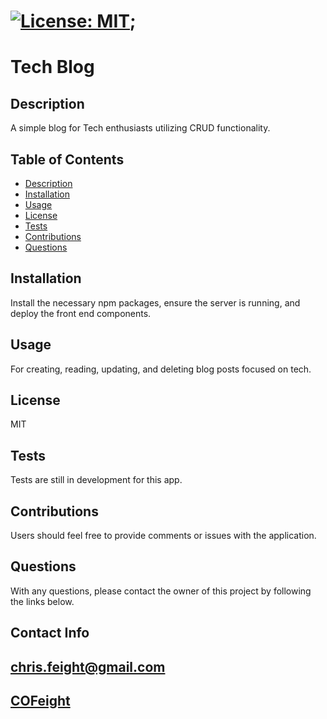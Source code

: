 

# [![License: MIT](https://img.shields.io/badge/License-MIT-yellow.svg)](https://opensource.org/licenses/MIT);

# Tech Blog


## Description
A simple blog for Tech enthusiasts utilizing CRUD functionality.

## Table of Contents

* [Description](#description)
* [Installation](#installation)
* [Usage](#usage)
* [License](#license)
* [Tests](#tests)
* [Contributions](#contributions)
* [Questions](#questions)


## Installation
Install the necessary npm packages, ensure the server is running, and deploy the front end components.

## Usage
For creating, reading, updating, and deleting blog posts focused on tech.

## License
MIT

## Tests
Tests are still in development for this app.
    
## Contributions
Users should feel free to provide comments or issues with the application.


## Questions
With any questions, please contact the owner of this project by following the links below.

## Contact Info

## [chris.feight@gmail.com](mailto:chris.feight@gmail.com)

## [COFeight](https://github.com/COFeight)
    